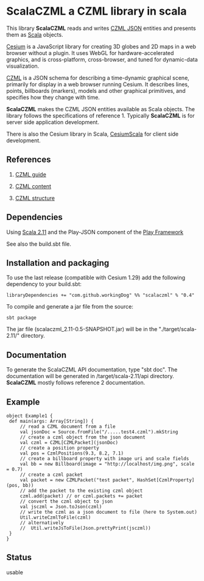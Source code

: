 # ScalaCZML a CZML library in scala 

This library **ScalaCZML** reads and writes [CZML JSON](https://github.com/AnalyticalGraphicsInc/czml-writer/wiki/CZML-Guide) entities and presents them as [Scala](http://www.scala-lang.org/) objects.

[Cesium](http://cesiumjs.org/) is a JavaScript library for creating 3D globes and 2D maps in a web browser without a plugin. 
It uses WebGL for hardware-accelerated graphics, and is cross-platform, cross-browser, 
and tuned for dynamic-data visualization. 

[CZML](https://github.com/AnalyticalGraphicsInc/czml-writer/wiki/CZML-Guide) is a JSON schema for describing a time-dynamic graphical scene, primarily for display in a web browser running Cesium.
It describes lines, points, billboards (markers), models and other graphical primitives, and specifies how they change with time.

**ScalaCZML** makes the CZML JSON entities available as Scala objects. The library follows the specifications of reference 1. 
Typically **ScalaCZML** is for server side application development.

There is also the Cesium library in Scala, [CesiumScala](https://github.com/workingDog/CesiumScala) for client side development.

## References
 
1) [CZML guide](https://github.com/AnalyticalGraphicsInc/czml-writer/wiki/CZML-Guide)

2) [CZML content](https://github.com/AnalyticalGraphicsInc/czml-writer/wiki/Packet)

3) [CZML structure](https://github.com/AnalyticalGraphicsInc/czml-writer/wiki/CZML-Structure)

## Dependencies

Using [Scala 2.11](http://www.scala-lang.org/) and the Play-JSON component 
of the [Play Framework](https://www.playframework.com/)

See also the build.sbt file.

## Installation and packaging

To use the last release (compatible with Cesium 1.29) add the following dependency to your build.sbt:

    libraryDependencies += "com.github.workingDog" %% "scalaczml" % "0.4"

To compile and generate a jar file from the source:

    sbt package

The jar file (scalaczml_2.11-0.5-SNAPSHOT.jar) will be in the "./target/scala-2.11/" directory.

## Documentation

To generate the ScalaCZML API documentation, type "sbt doc". The documentation will be generated in 
/target/scala-2.11/api directory. **ScalaCZML** mostly follows reference 2 documentation. 

## Example

    object Example1 {
     def main(args: Array[String]) {
         // read a CZML document from a file
         val jsonDoc = Source.fromFile("/.....test4.czml").mkString
         // create a czml object from the json document
         val czml = CZML[CZMLPacket](jsonDoc)
         // create a position property
         val pos = CzmlPositions(9.3, 8.2, 7.1)
         // create a billboard property with image uri and scale fields
         val bb = new Billboard(image = "http://localhost/img.png", scale = 0.7)
         // create a czml packet
         val packet = new CZMLPacket("test packet", HashSet[CzmlProperty](pos, bb))
         // add the packet to the existing czml object
         czml.add(packet) // or czml.packets += packet
         // convert the czml object to json
         val jsczml = Json.toJson(czml)
         // write the czml as a json document to file (here to System.out)
         Util.writeCzmlToFile(czml)
         // alternatively
         //  Util.writeJsToFile(Json.prettyPrint(jsczml))
     }
    }
    
## Status

usable

